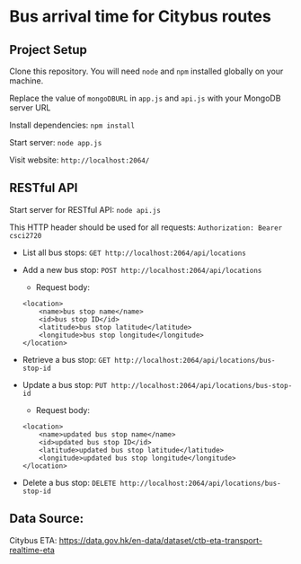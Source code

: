 # Bus arrival time for Citybus routes

## Project Setup
Clone this repository. You will need `node` and `npm` installed globally on your machine.

Replace the value of `mongoDBURL` in `app.js` and `api.js` with your MongoDB server URL

Install dependencies:
`npm install`

Start server:
`node app.js`

Visit website:
`http://localhost:2064/`

## RESTful API
Start server for RESTful API:
`node api.js`

This HTTP header should be used for all requests: `Authorization: Bearer csci2720`

- List all bus stops:  `GET http://localhost:2064/api/locations`

- Add a new bus stop: `POST http://localhost:2064/api/locations`
	- Request body: 
	```
	<location>
		<name>bus stop name</name>
		<id>bus stop ID</id>
		<latitude>bus stop latitude</latitude>
		<longitude>bus stop longitude</longitude>
	</location>
	```	

- Retrieve a bus stop: `GET http://localhost:2064/api/locations/bus-stop-id`

- Update a bus stop: `PUT http://localhost:2064/api/locations/bus-stop-id` 
	- Request body: 
	```
	<location>
		<name>updated bus stop name</name>
		<id>updated bus stop ID</id>
		<latitude>updated bus stop latitude</latitude>
		<longitude>updated bus stop longitude</longitude>
	</location>
	```

- Delete a bus stop: `DELETE http://localhost:2064/api/locations/bus-stop-id`

## Data Source:
Citybus ETA: https://data.gov.hk/en-data/dataset/ctb-eta-transport-realtime-eta
